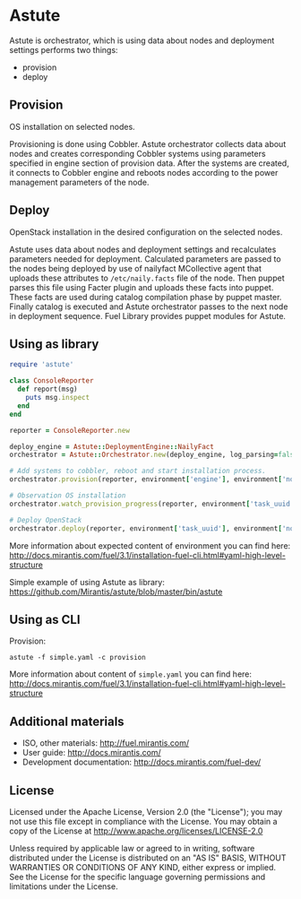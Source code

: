 Astute
======

Astute is orchestrator, which is using data about nodes and deployment settings performs two things:
- provision
- deploy

Provision
-----

OS installation on selected nodes.

Provisioning is done using Cobbler. Astute orchestrator collects data about nodes and creates corresponding Cobbler systems using parameters specified in engine section of provision data. After the systems are created, it connects to Cobbler engine and reboots nodes according to the power management parameters of the node.

Deploy
-----

OpenStack installation in the desired configuration on the selected nodes.

Astute uses data about nodes and deployment settings and recalculates parameters needed for deployment. Calculated parameters are passed to the nodes being deployed by use of nailyfact MCollective agent that uploads these attributes to `/etc/naily.facts` file of the node. Then puppet parses this file using Facter plugin and uploads these facts into puppet. These facts are used during catalog compilation phase by puppet master. Finally catalog is executed and Astute orchestrator passes to the next node in deployment sequence. Fuel Library provides puppet modules for Astute.

Using as library
-----

```ruby
require 'astute'

class ConsoleReporter
  def report(msg)
    puts msg.inspect
  end
end

reporter = ConsoleReporter.new

deploy_engine = Astute::DeploymentEngine::NailyFact
orchestrator = Astute::Orchestrator.new(deploy_engine, log_parsing=false)

# Add systems to cobbler, reboot and start installation process.
orchestrator.provision(reporter, environment['engine'], environment['nodes'])

# Observation OS installation 
orchestrator.watch_provision_progress(reporter, environment['task_uuid'], environment['nodes'])

# Deploy OpenStack
orchestrator.deploy(reporter, environment['task_uuid'], environment['nodes'])

```

More information about expected content of environment you can find here:
http://docs.mirantis.com/fuel/3.1/installation-fuel-cli.html#yaml-high-level-structure

Simple example of using Astute as library: https://github.com/Mirantis/astute/blob/master/bin/astute


Using as CLI
-----

Provision:
    
    astute -f simple.yaml -c provision

More information about content of `simple.yaml` you can find here: http://docs.mirantis.com/fuel/3.1/installation-fuel-cli.html#yaml-high-level-structure

Additional materials
-----

- ISO, other materials: http://fuel.mirantis.com/
- User guide: http://docs.mirantis.com/
- Development documentation: http://docs.mirantis.com/fuel-dev/


License
------

Licensed under the Apache License, Version 2.0 (the "License"); you may
not use this file except in compliance with the License. You may obtain
a copy of the License at http://www.apache.org/licenses/LICENSE-2.0

Unless required by applicable law or agreed to in writing, software
distributed under the License is distributed on an "AS IS" BASIS, WITHOUT
WARRANTIES OR CONDITIONS OF ANY KIND, either express or implied. See the
License for the specific language governing permissions and limitations
under the License.
